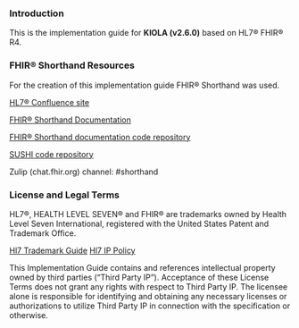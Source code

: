 ### Introduction

This is the implementation guide for **KIOLA (v2.6.0)** based on HL7® FHIR® R4.

### FHIR® Shorthand Resources

For the creation of this implementation guide FHIR® Shorthand was used.

[HL7® Confluence site](https://confluence.hl7.org/display/FHIRI/FHIR+Shorthand)

[FHIR® Shorthand Documentation](https://build.fhir.org/ig/HL7/fhir-shorthand) 

[FHIR® Shorthand documentation code repository](https://github.com/HL7/fhir-shorthand)

[SUSHI code repository](https://github.com/FHIR/sushi)

Zulip (chat.fhir.org) channel: #shorthand

### License and Legal Terms

HL7®, HEALTH LEVEL SEVEN® and FHIR® are trademarks owned by Health Level Seven International, registered with the United States Patent and Trademark Office.

[Hl7 Trademark Guide](http://www.hl7.org/legal/trademarks.cfm?ref=nav)
[Hl7 IP Policy](http://www.hl7.org/legal/ippolicy.cfm?ref=nav)

This Implementation Guide contains and references intellectual property owned by third parties (“Third Party IP”). Acceptance of these License Terms does not grant any rights with respect to Third Party IP. The licensee alone is responsible for identifying and obtaining any necessary licenses or authorizations to utilize Third Party IP in connection with the specification or otherwise.